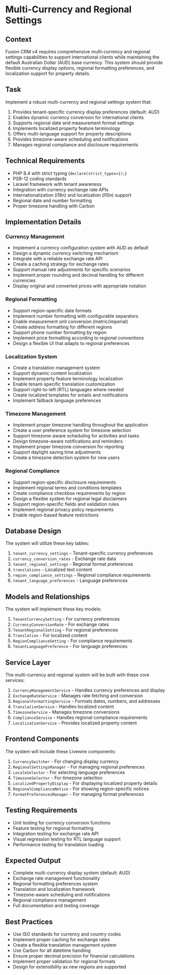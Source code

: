 # Multi-Currency and Regional Settings

## Context
Fusion CRM v4 requires comprehensive multi-currency and regional settings capabilities to support international clients while maintaining the default Australian Dollar (AUD) base currency. This system should provide flexible currency display options, regional formatting preferences, and localization support for property details.

## Task
Implement a robust multi-currency and regional settings system that:

1. Provides tenant-specific currency display preferences (default: AUD)
2. Enables dynamic currency conversion for international clients
3. Supports regional date and measurement format settings
4. Implements localized property feature terminology
5. Offers multi-language support for property descriptions
6. Provides timezone-aware scheduling and notifications
7. Manages regional compliance and disclosure requirements

## Technical Requirements
- PHP 8.4 with strict typing (`declare(strict_types=1);`)
- PSR-12 coding standards
- Laravel framework with tenant awareness
- Integration with currency exchange rate APIs
- Internationalization (i18n) and localization (l10n) support
- Regional date and number formatting
- Proper timezone handling with Carbon

## Implementation Details

### Currency Management
- Implement a currency configuration system with AUD as default
- Design a dynamic currency switching mechanism
- Integrate with a reliable exchange rate API
- Create a caching strategy for exchange rates
- Support manual rate adjustments for specific scenarios
- Implement proper rounding and decimal handling for different currencies
- Display original and converted prices with appropriate notation

### Regional Formatting
- Support region-specific date formats
- Implement number formatting with configurable separators
- Enable measurement unit conversion (metric/imperial)
- Create address formatting for different regions
- Support phone number formatting by region
- Implement price formatting according to regional conventions
- Design a flexible UI that adapts to regional preferences

### Localization System
- Create a translation management system
- Support dynamic content localization
- Implement property feature terminology localization
- Enable tenant-specific translation customization
- Support right-to-left (RTL) languages where needed
- Create localized templates for emails and notifications
- Implement fallback language preferences

### Timezone Management
- Implement proper timezone handling throughout the application
- Create a user preference system for timezone selection
- Support timezone-aware scheduling for activities and tasks
- Design timezone-aware notifications and reminders
- Implement proper timezone conversion for reporting
- Support daylight saving time adjustments
- Create a timezone detection system for new users

### Regional Compliance
- Support region-specific disclosure requirements
- Implement regional terms and conditions templates
- Create compliance checkbox requirements by region
- Design a flexible system for regional legal disclaimers
- Support region-specific fields and validation rules
- Implement regional privacy policy requirements
- Enable region-based feature restrictions

## Database Design
The system will utilize these key tables:

1. `tenant_currency_settings` - Tenant-specific currency preferences
2. `currency_conversion_rates` - Exchange rate data
3. `tenant_regional_settings` - Regional format preferences
4. `translations` - Localized text content
5. `region_compliance_settings` - Regional compliance requirements
6. `tenant_language_preferences` - Language preferences

## Models and Relationships
The system will implement these key models:

1. `TenantCurrencySetting` - For currency preferences
2. `CurrencyConversionRate` - For exchange rates
3. `TenantRegionalSetting` - For regional preferences
4. `Translation` - For localized content
5. `RegionComplianceSetting` - For compliance requirements
6. `TenantLanguagePreference` - For language preferences

## Service Layer
The multi-currency and regional system will be built with these core services:

1. `CurrencyManagementService` - Handles currency preferences and display
2. `ExchangeRateService` - Manages rate fetching and conversion
3. `RegionalFormattingService` - Formats dates, numbers, and addresses
4. `TranslationService` - Handles localized content
5. `TimezoneService` - Manages timezone conversions
6. `ComplianceService` - Handles regional compliance requirements
7. `LocalizationService` - Provides localized property content

## Frontend Components
The system will include these Livewire components:

1. `CurrencySwitcher` - For changing display currency
2. `RegionalSettingsManager` - For managing regional preferences
3. `LocaleSelector` - For selecting language preferences
4. `TimezoneSelector` - For timezone selection
5. `LocalizedPropertyDisplay` - For displaying localized property details
6. `RegionalComplianceNotice` - For showing region-specific notices
7. `FormatPreferencesManager` - For managing format preferences

## Testing Requirements
- Unit testing for currency conversion functions
- Feature testing for regional formatting
- Integration testing for exchange rate API
- Visual regression testing for RTL language support
- Performance testing for translation loading

## Expected Output
- Complete multi-currency display system (default: AUD)
- Exchange rate management functionality
- Regional formatting preferences system
- Translation and localization framework
- Timezone-aware scheduling and notifications
- Regional compliance management
- Full documentation and testing coverage

## Best Practices
- Use ISO standards for currency and country codes
- Implement proper caching for exchange rates
- Create a flexible translation management system
- Use Carbon for all datetime handling
- Ensure proper decimal precision for financial calculations
- Implement proper validation for regional formats
- Design for extensibility as new regions are supported
